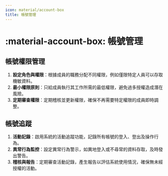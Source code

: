 ```yaml
---
icon: material/account-box
title: 帳號管理
---
```


# :material-account-box: 帳號管理

## 帳號權限管理

1. **設定角色與權限**：根據成員的職務分配不同權限，例如僅限特定人員可以存取機敏資料。
2. **最小權限原則**：只給成員執行其工作所需的最低權限，避免過多授權造成潛在風險。
3. **定期審查權限**：定期稽核並更新權限，確保不再需要特定權限的成員即時調整。

## 帳號追蹤

1. **活動記錄**：啟用系統的活動追蹤功能，記錄所有帳號的登入、登出及操作行為。
2. **異常行為監控**：設定異常行為警示，如異地登入或不尋常的資料存取，及時發出警告。
3. **稽核與報告**：定期審查活動記錄，產生報告以評估系統使用情況，確保無未經授權的活動。
